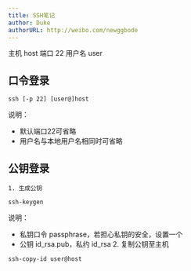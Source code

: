 ```yaml
---
title: SSH笔记
author: Duke
authorURL: http://weibo.com/newggbode
---
```

主机 host
端口 22
用户名 user

<!--truncate-->

## 口令登录
```shell
ssh [-p 22] [user@]host
```
说明：
- 默认端口22可省略
- 用户名与本地用户名相同时可省略
## 公钥登录
    1. 生成公钥
```
ssh-keygen
```
说明：
- 私钥口令 passphrase，若担心私钥的安全，设置一个
- 公钥 id_rsa.pub，私约 id_rsa
    2. 复制公钥至主机
```
ssh-copy-id user@host
```
